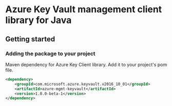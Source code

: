 # Azure Key Vault management client library for Java

## Getting started
### Adding the package to your project

Maven dependency for Azure Key Client library. Add it to your project's pom file.
```xml
<dependency>
    <groupId>com.microsoft.azure.keyvault.v2016_10_01</groupId>
    <artifactId>azure-mgmt-keyvault</artifactId>
    <version>1.0.0-beta-1</version>
</dependency>
```